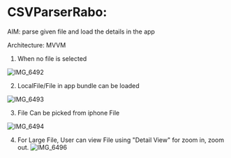 # CSVParserRabo:
AIM: parse given file and load the details in the app

Architecture: MVVM

1. When no file is selected
   
![IMG_6492](https://github.com/HarshaiOS1/CSVParserRabo/assets/46565732/ae1d5308-5011-43c1-b5f8-ad2bf445aa7d)

2. LocalFile/File in app bundle can be loaded

![IMG_6493](https://github.com/HarshaiOS1/CSVParserRabo/assets/46565732/0af21d3d-7eb1-47eb-ad44-e6ba5044bf53)

3. File Can be picked from iphone File

![IMG_6494](https://github.com/HarshaiOS1/CSVParserRabo/assets/46565732/1ae99247-d134-4a17-8a33-12505646e6da)

4. For Large File, User can view File using "Detail View" for zoom in, zoom out.
![IMG_6496](https://github.com/HarshaiOS1/CSVParserRabo/assets/46565732/ada22012-baf0-403f-b6c7-22c9e6d6e70d)
